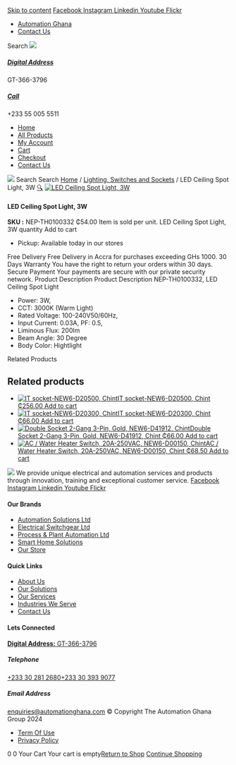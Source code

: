 [Skip to content](https://store.automationghana.com/product/led-ceiling-spot-light-nep-th0100332-chint/#content)
[ Facebook ](https://www.facebook.com/automationgh/) [ Instagram ](https://www.instagram.com/automationgh/) [ Linkedin ](https://www.linkedin.com/company/the-automation-ghana-limited/) [ Youtube ](https://www.youtube.com/channel/UCurrRDUSm5oIW39VXjn1u0w) [ Flickr ](https://www.flickr.com/photos/181794037@N07/)
  * [ Automation Ghana ](https://automationghana.com)
  * [ Contact Us ](https://store.automationghana.com/contact/)


Search
[ ![](https://store.automationghana.com/wp-content/uploads/2024/04/Website-TAGG-Logo-BLUE.png) ](https://store.automationghana.com/)
[ ](https://maps.app.goo.gl/m4xeaagWCNbLk4jM6)
#####  [ Digital Address ](https://maps.app.goo.gl/m4xeaagWCNbLk4jM6)
GT-366-3796 
[ ](tel:+233550055511)
#####  [ Call ](tel:+233550055511)
+233 55 005 5511 
  * [Home](https://store.automationghana.com/)
  * [All Products](https://store.automationghana.com/shop/)
  * [My Account](https://store.automationghana.com/my-account/)
  * [Cart](https://store.automationghana.com/cart/)
  * [Checkout](https://store.automationghana.com/checkout/)
  * [Contact Us](https://store.automationghana.com/contact/)


[![](https://store.automationghana.com/wp-content/uploads/2024/04/AutomationGhana_logo_white.png)](https://store.automationghana.com)
Search
Search
[Home](https://store.automationghana.com) / [Lighting, Switches and Sockets](https://store.automationghana.com/product-category/lighting-switches-and-sockets/) / LED Ceiling Spot Light, 3W
[🔍](https://store.automationghana.com/product/led-ceiling-spot-light-nep-th0100332-chint/)
[![LED Ceiling Spot Light, 3W](https://store.automationghana.com/wp-content/uploads/2020/04/NEP-TH0100332.jpg)](https://store.automationghana.com/wp-content/uploads/2020/04/NEP-TH0100332.jpg)
####  LED Ceiling Spot Light, 3W 
**SKU :** NEP-TH0100332 
₵54.00
Item is sold per unit.
LED Ceiling Spot Light, 3W quantity
Add to cart
  * Pickup: Available today in our stores


Free Delivery 
Free Delivery in Accra for purchases exceeding GHs 1000. 
30 Days Warranty 
You have the right to return your orders within 30 days. 
Secure Payment 
Your payments are secure with our private security network. 
Product Description
Product Description
NEP-TH0100332, LED Ceiling Spot Light 
  * Power: 3W,
  * CCT: 3000K (Warm Light)
  * Rated Voltage: 100-240V50/60Hz,
  * Input Current: 0.03A, PF: 0.5,
  * Liminous Flux: 200lm
  * Beam Angle: 30 Degree
  * Body Color: Hightlight


Related Products 
## Related products
  * [![IT socket-NEW6-D20500, Chint](https://store.automationghana.com/wp-content/uploads/2020/04/DATA-Socket-300x300.jpg)IT socket-NEW6-D20500, Chint ₵256.00 ](https://store.automationghana.com/product/it-socket-new6-d20500-chint/)
[Add to cart](https://store.automationghana.com/product/led-ceiling-spot-light-nep-th0100332-chint/?add-to-cart=1518)
  * [![IT socket-NEW6-D20300, Chint](https://store.automationghana.com/wp-content/uploads/2020/04/TELEPHONE-300x300.jpg)IT socket-NEW6-D20300, Chint ₵66.00 ](https://store.automationghana.com/product/it-socket-new6-d20300-chint/)
[Add to cart](https://store.automationghana.com/product/led-ceiling-spot-light-nep-th0100332-chint/?add-to-cart=1516)
  * [![Double Socket 2-Gang 3-Pin, Gold, NEW6-D41912, Chint](https://store.automationghana.com/wp-content/uploads/2020/04/SOCKET-5-300x300.jpg)Double Socket 2-Gang 3-Pin, Gold, NEW6-D41912, Chint ₵66.00 ](https://store.automationghana.com/product/double-socket-new6-d41912-chint/)
[Add to cart](https://store.automationghana.com/product/led-ceiling-spot-light-nep-th0100332-chint/?add-to-cart=1509)
  * [![AC / Water Heater Switch, 20A-250VAC, NEW6-D00150, Chint](https://store.automationghana.com/wp-content/uploads/2020/04/ac-water-heater-300x300.jpg)AC / Water Heater Switch, 20A-250VAC, NEW6-D00150, Chint ₵68.50 ](https://store.automationghana.com/product/ac-water-heater-switch-new6-d00150-chint/)
[Add to cart](https://store.automationghana.com/product/led-ceiling-spot-light-nep-th0100332-chint/?add-to-cart=1502)


![](https://store.automationghana.com/wp-content/uploads/2024/04/AutomationGhana_logo_white.png)
We provide unique electrical and automation services and products through innovation, training and exceptional customer service.
[ Facebook ](https://www.facebook.com/automationgh/) [ Instagram ](https://www.instagram.com/automationgh/) [ Linkedin ](https://www.linkedin.com/company/the-automation-ghana-limited/) [ Youtube ](https://www.youtube.com/channel/UCurrRDUSm5oIW39VXjn1u0w) [ Flickr ](https://www.flickr.com/photos/181794037@N07/)
#### Our Brands
  * [ Automation Solutions Ltd ](https://store.automationghana.com/product/led-ceiling-spot-light-nep-th0100332-chint/)
  * [ Electrical Switchgear Ltd ](https://store.automationghana.com/product/led-ceiling-spot-light-nep-th0100332-chint/)
  * [ Process & Plant Automation Ltd ](https://store.automationghana.com/product/led-ceiling-spot-light-nep-th0100332-chint/)
  * [ Smart Home Solutions ](https://store.automationghana.com/product/led-ceiling-spot-light-nep-th0100332-chint/)
  * [ Our Store ](https://store.automationghana.com/product/led-ceiling-spot-light-nep-th0100332-chint/)


#### Quick Links
  * [ About Us ](https://store.automationghana.com/product/led-ceiling-spot-light-nep-th0100332-chint/)
  * [ Our Solutions ](https://store.automationghana.com/product/led-ceiling-spot-light-nep-th0100332-chint/)
  * [ Our Services ](https://store.automationghana.com/product/led-ceiling-spot-light-nep-th0100332-chint/)
  * [ Industries We Serve ](https://store.automationghana.com/product/led-ceiling-spot-light-nep-th0100332-chint/)
  * [ Contact Us ](https://store.automationghana.com/product/led-ceiling-spot-light-nep-th0100332-chint/)


#### Lets Connected
[**Digital Address:** GT-366-3796](https://maps.app.goo.gl/m4xeaagWCNbLk4jM6)
#####  Telephone 
[ +233 30 281 2680](tel:+233302812680)[+233 30 393 9077](https://store.automationghana.com/product/led-ceiling-spot-light-nep-th0100332-chint/+233303939077)
#####  Email Address 
enquiries@automationghana.com 
© Copyright The Automation Ghana Group 2024
  * [ Term Of Use ](https://store.automationghana.com/product/led-ceiling-spot-light-nep-th0100332-chint/)
  * [ Privacy Policy ](https://store.automationghana.com/product/led-ceiling-spot-light-nep-th0100332-chint/)


0
0
Your Cart
Your cart is empty[Return to Shop](https://store.automationghana.com/shop/)
[Continue Shopping](https://store.automationghana.com/product/led-ceiling-spot-light-nep-th0100332-chint/)
